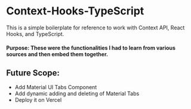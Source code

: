 # Context-Hooks-TypeScript

This is a simple boilerplate for reference to work with Context API, React Hooks, and TypeScript.

#### Purpose: These were the functionalities I had to learn from various sources and then embed them together. 

## Future Scope:
- Add Material UI Tabs Component
- Add dynamic adding and deleting of Material Tabs
- Deploy it on Vercel
